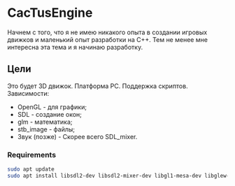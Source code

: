 # CacTusEngine

Начнем с того, что я не имею никакого опыта в создании игровых движков и маленький опыт разработки на C++.
Тем не менее мне интересна эта тема и я начинаю разработку.

## Цели

Это будет 3D движок. Платформа PC. Поддержка скриптов.
Зависимости:
- OpenGL - для графики;
- SDL - создание окон;
- glm - математика;
- stb_image - файлы;
- Звук (позже) - Скорее всего SDL_mixer.

### Requirements
~~~bash
sudo apt update
sudo apt install libsdl2-dev libsdl2-mixer-dev libgl1-mesa-dev libglew-dev libglew-dev
~~~